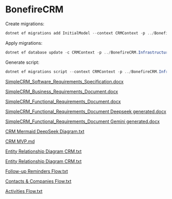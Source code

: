 # BonefireCRM

Create migrations:
```powershell
dotnet ef migrations add InitialModel --context CRMContext -p ../BonefireCRM.Infrastructure/BonefireCRM.Infrastructure.csproj -s BonefireCRM.API.csproj -o Migrations
```

Apply migrations:

```powershell
dotnet ef database update -c CRMContext -p ../BonefireCRM.Infrastructure/BonefireCRM.Infrastructure.csproj -s BonefireCRM.API.csproj
```

Generate script:

```powershell
dotnet ef migrations script --context CRMContext -p ../BonefireCRM.Infrastructure/BonefireCRM.Infrastructure.csproj -s BonefireCRM.API.csproj | out-file ./script.sql
```



[SimpleCRM_Software_Requirements_Specification.docx](https://github.com/user-attachments/files/22031148/SimpleCRM_Software_Requirements_Specification.docx)

[SimpleCRM_Business_Requirements_Document.docx](https://github.com/user-attachments/files/22031150/SimpleCRM_Business_Requirements_Document.docx)

[SimpleCRM_Functional_Requirements_Document.docx](https://github.com/user-attachments/files/22031151/SimpleCRM_Functional_Requirements_Document.docx)

[SimpleCRM_Functional_Requirements_Document Deepseek generated.docx](https://github.com/user-attachments/files/22031157/SimpleCRM_Functional_Requirements_Document.Deepseek.generated.docx)

[SimpleCRM_Functional_Requirements_Document Gemini generated.docx](https://github.com/user-attachments/files/22031160/SimpleCRM_Functional_Requirements_Document.Gemini.generated.docx)

[CRM Mermaid DeepSeek Diagram.txt](https://github.com/user-attachments/files/22031165/CRM.Mermaid.DeepSeek.Diagram.txt)

[CRM MVP.md](https://github.com/user-attachments/files/22031295/CRM.MVP.md)

[Entity Relationship Diagram CRM.txt](https://github.com/user-attachments/files/22307332/Entity.Relationship.Diagram.CRM.txt)

[Entity Relationship Diagram CRM.txt](https://github.com/user-attachments/files/22324047/Entity.Relationship.Diagram.CRM.txt)

[Follow-up Reminders Flow.txt](https://github.com/user-attachments/files/22324048/Follow-up.Reminders.Flow.txt)

[Contacts & Companies Flow.txt](https://github.com/user-attachments/files/22324050/Contacts.Companies.Flow.txt)

[Activities Flow.txt](https://github.com/user-attachments/files/22324049/Activities.Flow.txt)


